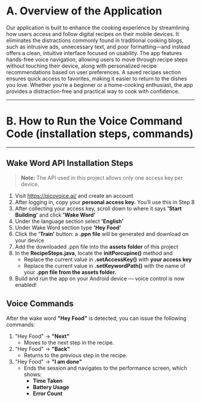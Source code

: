 # A. Overview of the Application
Our application is built to enhance the cooking experience by streamlining how users access and follow digital recipes on their mobile devices. It eliminates the distractions commonly found in traditional cooking blogs, such as intrusive ads, unnecessary text, and poor formatting—and instead offers a clean, intuitive interface focused on usability. The app features hands-free voice navigation, allowing users to move through recipe steps without touching their device, along with personalized recipe recommendations based on user preferences. A saved recipes section ensures quick access to favorites, making it easier to return to the dishes you love. Whether you’re a beginner or a home-cooking enthusiast, the app provides a distraction-free and practical way to cook with confidence.

---------------------------------------------------------------

# B. How to Run the Voice Command Code (installation steps, commands)

---------------------------------------------------------------
## Wake Word API Installation Steps
> **Note:** The API used in this project allows only one access key per device.
1. Visit https://picovoice.ai/ and create an account
2. After logging in, copy your **personal access key.** You’ll use this in Step 8
3. After collecting your access key, scroll down to where it says **'Start Building'** and click **'Wake Word'**
4. Under the language section select **'English'**
5. Under Wake Word section type **'Hey Food'**
6. Click the **'Train'** button: a **.ppn file** will be generated and download on your device
7. Add the downloaded .ppn file into the **assets folder** of this project
8. In the **RecipeSteps.java**, locate the **initPorcupine()** method and 
    - Replace the current value in **.setAccessKey()** with **your access key**
    - Replace the current value in **.setKeywordPath()** with the name of your **.ppn file from the assets folder.**
9. Build and run the app on your Android device — voice control is now enabled!

## Voice Commands
After the wake word **"Hey Food"** is detected, you can issue the following commands:
1. "Hey Food" → **"Next"**
    - Moves to the next step in the recipe.
3. "Hey Food" → **"Back"**
    - Returns to the previous step in the recipe.
4. "Hey Food" → **"I am done"**
    - Ends the session and navigates to the performance screen, which shows:
      - **Time Taken**
      - **Battery Usage**
      - **Error Count**
